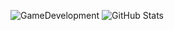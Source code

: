 ![GameDevelopment](https://user-images.githubusercontent.com/60680749/145427763-55ea1217-ee06-47ee-8164-eec9dbfe38d2.gif)        ![GitHub Stats](https://github-readme-stats.vercel.app/api?username=enynnc)


